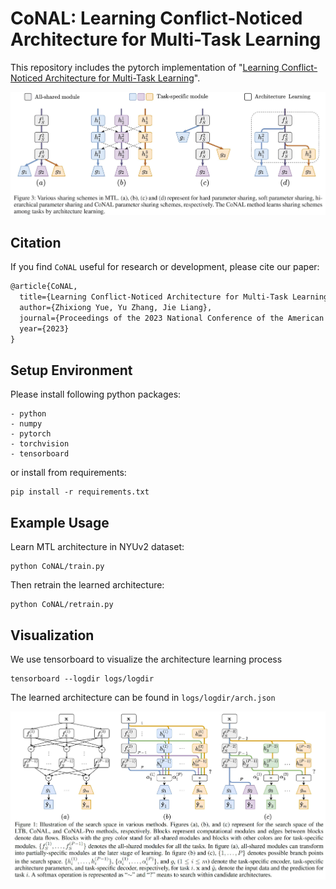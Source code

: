 # CoNAL: Learning Conflict-Noticed Architecture for Multi-Task Learning

This repository includes the pytorch implementation of "[Learning Conflict-Noticed Architecture for Multi-Task Learning](https://yuezhixiong.github.io/Papers/CoNAL.pdf)".

![scheme](./figures/figure-app.jpg)

## Citation

If you find ``CoNAL`` useful for research or development, please cite our paper:

```latex
@article{CoNAL,
  title={Learning Conflict-Noticed Architecture for Multi-Task Learning},
  author={Zhixiong Yue, Yu Zhang, Jie Liang},
  journal={Proceedings of the 2023 National Conference of the American Association for Artificial Intelligence (AAAI2023)},
  year={2023}
}
```

## Setup Environment

Please install following python packages:
```
- python
- numpy
- pytorch
- torchvision
- tensorboard
```
or install from requirements:
```
pip install -r requirements.txt
```

## Example Usage

Learn MTL architecture in NYUv2 dataset:
```
python CoNAL/train.py
```
Then retrain the learned architecture:
```
python CoNAL/retrain.py
```

## Visualization
We use tensorboard to visualize the architecture learning process
```
tensorboard --logdir logs/logdir
```
The learned architecture can be found in ```logs/logdir/arch.json```

![method](./figures/figure1.jpg)